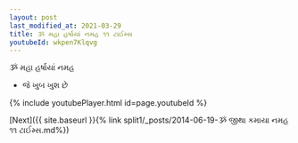 ```yaml
---
layout: post
last_modified_at: 2021-03-29
title: ૐ મહા હર્ષાયાં નમહ ૧૧ ટાઈમ્સ
youtubeId: wkpen7Klqvg
---
```

 
 
 ૐ મહા હર્ષાયાં નમહ  
 
 -  જે ખુબ ખુશ છે 
 
  
 
  
 
 
 
 
 
 


{% include youtubePlayer.html id=page.youtubeId %}
 
[Next]({{ site.baseurl }}{% link  split1/_posts/2014-06-19-ૐ જીથા કમાયા નમહ ૧૧ ટાઈમ્સ.md%})
 
